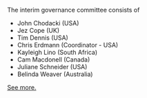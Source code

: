 The interim governance committee consists of

- John Chodacki (USA)
- Jez Cope (UK)
- Tim Dennis (USA)
- Chris Erdmann (Coordinator - USA)
- Kayleigh Lino (South Africa)
- Cam Macdonell (Canada)
- Juliane Schneider (USA)
- Belinda Weaver (Australia)

[See more.](http://librarycarpentry.org/#team)
